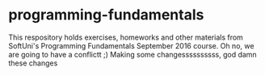 # programming-fundamentals
This respository holds exercises, homeworks and other materials from SoftUni's Programming Fundamentals September 2016 course.
Oh no, we are going to have a conflictt ;)
Making some changessssssssss, god damn these changes

